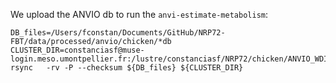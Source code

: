 	
We upload the ANVIO db to run the `anvi-estimate-metabolism`:

	DB_files=/Users/fconstan/Documents/GitHub/NRP72-FBT/data/processed/anvio/chicken/*db
	CLUSTER_DIR=constanciasf@muse-login.meso.umontpellier.fr:/lustre/constanciasf/NRP72/chicken/ANVIO_WDIR/
	rsync 	-rv -P --checksum ${DB_files} ${CLUSTER_DIR}
